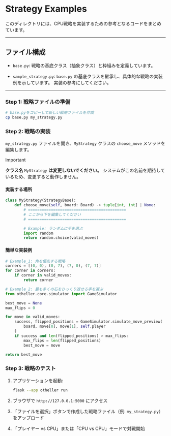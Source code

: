 # Strategy Examples

このディレクトリには、CPU戦略を実装するための参考となるコードをまとめています。

---

## ファイル構成

- `base.py`:
  戦略の基底クラス（抽象クラス）と枠組みを定義しています。

- `sample_strategy.py`:
  `base.py` の基底クラスを継承し、具体的な戦略の実装例を示しています。
  実装の参考にしてください。

---

### Step 1: 戦略ファイルの準備

```bash
# base.pyをコピーして新しい戦略ファイルを作成
cp base.py my_strategy.py
```

### Step 2: 戦略の実装

`my_strategy.py` ファイルを開き、`MyStrategy` クラスの `choose_move` メソッドを編集します。

> [!IMPORTANT]
> **クラス名** `MyStrategy` **は変更しないでください。** システムがこの名前を期待しているため、変更すると動作しません。

#### 実装する場所

```python
class MyStrategy(StrategyBase):
    def choose_move(self, board: Board) -> tuple[int, int] | None:
        # ===========================================
        # ここから下を編集してください
        # ===========================================

        # Example: ランダムに手を選ぶ
        import random
        return random.choice(valid_moves)
```

#### 簡単な実装例

```python
# Example_1: 角を優先する戦略
corners = [(0, 0), (0, 7), (7, 0), (7, 7)]
for corner in corners:
    if corner in valid_moves:
        return corner

# Example_2: 最も多くの石をひっくり返せる手を選ぶ
from otheller.core.simulator import GameSimulator

best_move = None
max_flips = 0

for move in valid_moves:
    success, flipped_positions = GameSimulator.simulate_move_preview(
        board, move[0], move[1], self.player
    )
    if success and len(flipped_positions) > max_flips:
        max_flips = len(flipped_positions)
        best_move = move

return best_move
```

### Step 3: 戦略のテスト

1. アプリケーションを起動:

   ```bash
   flask --app otheller run
   ```

2. ブラウザで `http://127.0.0.1:5000` にアクセス

3. 「ファイルを選択」ボタンで作成した戦略ファイル（例: `my_strategy.py`）をアップロード

4. 「プレイヤー vs CPU」または「CPU vs CPU」モードで対戦開始

